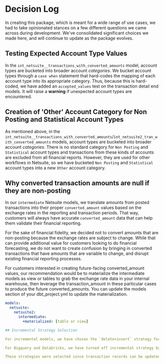 # Decision Log

In creating this package, which is meant for a wide range of use cases, we had to take opinionated stances on a few different questions we came across during development. We've consolidated significant choices we made here, and will continue to update as the package evolves. 

## Testing Expected Account Type Values 

In the `int_netsuite__transactions_with_converted_amounts` model, account types are bucketed into broader account _categories_. We bucket account types through a `case when` statement that hard-codes the mapping of each account type into its appropriate category. Thus, because this is hard-coded, we have added an `accepted_values` test on the transaction detail end models. It will raise a **warning** if unexpected account types are encountered. 

## Creation of 'Other' Account Category for Non Posting and Statistical Account Types

As mentioned above, in the `int_netsuite__transactions_with_converted_amounts`/`int_netsuite2_tran_with_converted_amounts` models, account types are bucketed into broader account _categories_. There is no standard category for `Non Posting` and `Statistical` account types and transactions from these kinds of accounts are excluded from all financial reports. However, they are used for other workflows in Netsuite, so we have bucketed `Non Posting` and `Statistical` account types into a new `Other` account category.

## Why converted transaction amounts are null if they are non-posting

In our `intermediate` Netsuite models, we translate amounts from posted transactions into their proper `converted_amount` values based on the exchange rates in the reporting and transaction periods. That way, customers will always have accurate `converted_amount` data that can help them validate their financial reporting.

For the sake of financial fidelity, we decided not to convert amounts that are non-posting because the exchange rates are subject to change. While that can provide additional value for customers looking to do financial forecasting, we do not want to create confusion by bringing in converted transactions that have amounts that are variable to change, and disrupt existing financial reporting processes.

For customers interested in creating future-facing converted_amount values, our recommendation would be to materialize the intermediate models as view or tables to grab the exchange rate data in your internal warehouse, then leverage the transaction_amount in these particular cases to produce the future converted_amounts. You can update the models section of your dbt_project.yml to update the materialization.

```yml
models:
  netsuite:
    netsuite2:
      intermediate:
        +materialized: [table or view]

## Incremental Strategy Selection

For incremental models, we have chosen the `delete+insert` strategy for PostgreSQL, Redshift, and Snowflake destinations.

For Bigquery and Databricks, we have turned off incremental strategy by default since we did not want to cause unexpected warehouse costs for users. If you choose to enable the incremental materialization for these destinations, we have set it up to use the `merge` strategy. For instructions on how to enable the incremental strategy, see the [README](https://github.com/fivetran/dbt_netsuite?tab=readme-ov-file#adding-incremental-materialization-for-bigquery-and-databricks).

These strategies were selected since transaction records can be updated retroactively, and `merge` and `delete+insert` work well since they rely on a unique id to identify records to update or replace. 
